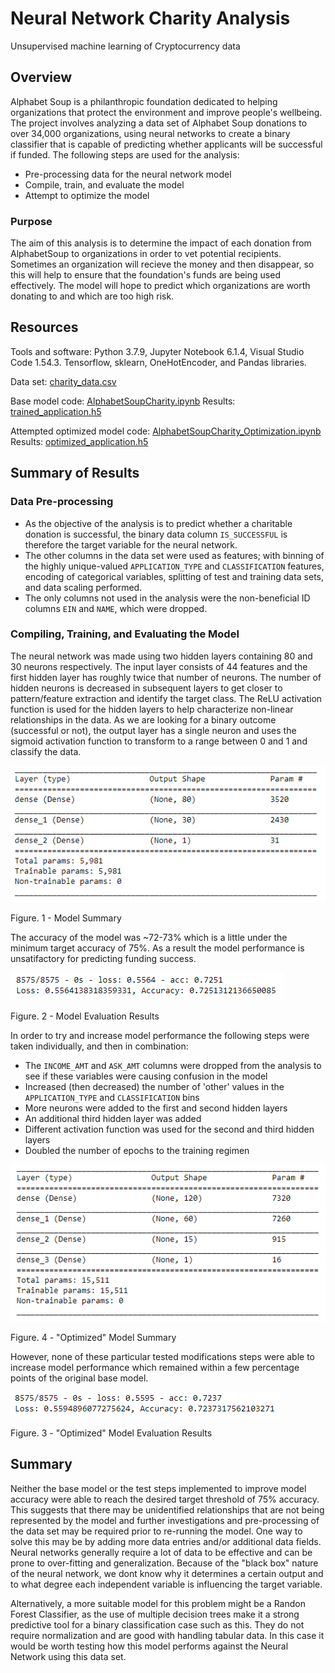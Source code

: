 # Neural Network Charity Analysis

Unsupervised machine learning of Cryptocurrency data

## Overview

Alphabet Soup is a philanthropic foundation dedicated to helping organizations that protect the environment and improve people's wellbeing. The project involves analyzing a data set of Alphabet Soup donations to over 34,000 organizations, using neural networks to create a binary classifier that is capable of predicting whether applicants will be successful if funded. The following steps are used for the analysis:

* Pre-processing data for the neural network model
* Compile, train, and evaluate the model
* Attempt to optimize the model

### Purpose

The aim of this analysis is to determine the impact of each donation from AlphabetSoup to organizations in order to vet potential recipients. Sometimes an organization will recieve the money and then disappear, so this will help to ensure that the foundation's funds are being used effectively. The model will hope to predict which organizations are worth donating to and which are too high risk.

## Resources

Tools and software: Python 3.7.9, Jupyter Notebook 6.1.4, Visual Studio Code 1.54.3. Tensorflow, sklearn, OneHotEncoder, and Pandas libraries. 

Data set: [charity_data.csv](https://github.com/jkenning/Neural_Network_Charity_Analysis/blob/main/Resources/charity_data.csv)

Base model code: [AlphabetSoupCharity.ipynb](https://github.com/jkenning/Neural_Network_Charity_Analysis/blob/main/AlphabetSoupCharity.ipynb)
Results: [trained_application.h5](https://github.com/jkenning/Neural_Network_Charity_Analysis/blob/main/trained_application.h5)

Attempted optimized model code: [AlphabetSoupCharity_Optimization.ipynb](https://github.com/jkenning/Neural_Network_Charity_Analysis/blob/main/AlphabetSoupCharity_Optimization.ipynb)
Results: [optimized_application.h5](https://github.com/jkenning/Neural_Network_Charity_Analysis/blob/main/optimized_application.h5)



## Summary of Results

### Data Pre-processing

* As the objective of the analysis is to predict whether a charitable donation is successful, the binary data column `IS_SUCCESSFUL` is therefore the target variable for the neural network.
* The other columns in the data set were used as features; with binning of the highly unique-valued `APPLICATION_TYPE` and `CLASSIFICATION` features, encoding of categorical variables, splitting of test and training data sets, and data scaling performed. 
* The only columns not used in the analysis were the non-beneficial ID columns `EIN` and `NAME`, which were dropped.

### Compiling, Training, and Evaluating the Model

The neural network was made using two hidden layers containing 80 and 30 neurons respectively. The input layer consists of 44 features and the first hidden layer has roughly twice that number of neurons. The number of hidden neurons is decreased in subsequent layers to get closer to pattern/feature extraction and identify the target class. The ReLU activation function is used for the hidden layers to help characterize non-linear relationships in the data. As we are looking for a binary outcome (successful or not), the output layer has a single neuron and uses the sigmoid activation function to transform to a range between 0 and 1 and classify the data. 

![](https://github.com/jkenning/Neural_Network_Charity_Analysis/blob/main/Images/model_summary.PNG)

Figure. 1 - Model Summary

The accuracy of the model was ~72-73% which is a little under the minimum target accuracy of 75%. As a result the model performance is unsatifactory for predicting funding success.

![](https://github.com/jkenning/Neural_Network_Charity_Analysis/blob/main/Images/model_evaluation.png)

Figure. 2 - Model Evaluation Results

In order to try and increase model performance the following steps were taken individually, and then in combination:

* The `INCOME_AMT` and `ASK_AMT` columns were dropped from the analysis to see if these variables were causing confusion in the model
* Increased (then decreased) the number of 'other' values in the `APPLICATION_TYPE` and `CLASSIFICATION` bins
* More neurons were added to the first and second hidden layers
* An additional third hidden layer was added
* Different activation function was used for the second and third hidden layers
* Doubled the number of epochs to the training regimen

![](https://github.com/jkenning/Neural_Network_Charity_Analysis/blob/main/Images/optimized_summary.png)

Figure. 4 - "Optimized" Model Summary

However, none of these particular tested modifications steps were able to increase model performance which remained within a few percentage points of the original base model. 

![](https://github.com/jkenning/Neural_Network_Charity_Analysis/blob/main/Images/optimized_evaluation.png)

Figure. 3 - "Optimized" Model Evaluation Results

## Summary

Neither the base model or the test steps implemented to improve model accuracy were able to reach the desired target threshold of 75% accuracy. This suggests that there may be unidentified relationships that are not being represented by the model and further investigations and pre-processing of the data set may be required prior to re-running the model. One way to solve this may be by adding more data entries and/or additional data fields. Neural networks generally require a lot of data to be effective and can be prone to over-fitting and generalization. Because of the "black box" nature of the neural network, we dont know why it determines a certain output and to what degree each independent variable is influencing the target variable.

Alternatively, a more suitable model for this problem might be a Randon Forest Classifier, as the use of multiple decision trees make it a strong predictive tool for a binary classification case such as this. They do not require normalization and are good with handling tabular data. In this case it would be worth testing how this model performs against the Neural Network using this data set. 